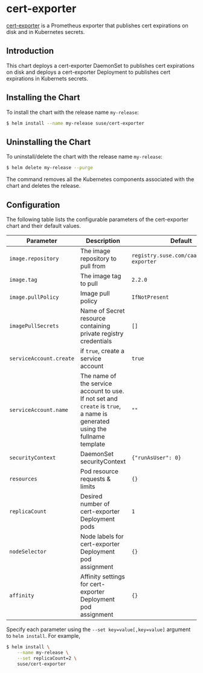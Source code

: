 # cert-exporter

[cert-exporter](https://github.com/joe-elliott/cert-exporter) is a Prometheus exporter that publishes cert expirations on disk and in Kubernetes secrets.

## Introduction

This chart deploys a cert-exporter DaemonSet to publishes cert expirations on disk and deploys a cert-exporter Deployment to publishes cert expirations in Kubernets secrets.

## Installing the Chart

To install the chart with the release name `my-release`:

```bash
$ helm install --name my-release suse/cert-exporter
```

## Uninstalling the Chart

To uninstall/delete the chart with the release name `my-release`:

```bash
$ helm delete my-release --purge
```

The command removes all the Kubernetes components associated with the chart and deletes the release.

## Configuration

The following table lists the configurable parameters of the cert-exporter chart and their default values.

| Parameter               | Description                                                                                                                | Default                                    |
| ----------------------- | -------------------------------------------------------------------------------------------------------------------------- | ------------------------------------------ |
| `image.repository`      | The image repository to pull from                                                                                          | `registry.suse.com/caasp/v4/cert-exporter` |
| `image.tag`             | The image tag to pull                                                                                                      | `2.2.0`                                    |
| `image.pullPolicy`      | Image pull policy                                                                                                          | `IfNotPresent`                             |
| `imagePullSecrets`      | Name of Secret resource containing private registry credentials                                                            | `[]`                                       |
| `serviceAccount.create` | if `true`, create a service account                                                                                        | `true`                                     |
| `serviceAccount.name`   | The name of the service account to use. If not set and `create` is `true`, a name is generated using the fullname template | `""`                                       |
| `securityContext`       | DaemonSet securityContext                                                                                                  | `{"runAsUser": 0}`                         |
| `resources`             | Pod resource requests & limits                                                                                             | `{}`                                       |
| `replicaCount`          | Desired number of cert-exporter Deployment pods                                                                            | `1`                                        |
| `nodeSelector`          | Node labels for cert-exporter Deployment pod assignment                                                                    | `{}`                                       |
| `affinity`              | Affinity settings for cert-exporter Deployment pod assignment                                                              | `{}`                                       |

Specify each parameter using the `--set key=value[,key=value]` argument to `helm install`. For example,

```bash
$ helm install \
    --name my-release \
    --set replicaCount=2 \
    suse/cert-exporter
```

